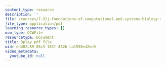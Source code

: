 ```yaml
---
content_type: resource
description: ''
file: /courses/7-91j-foundations-of-computational-and-systems-biology-spring-2014/ed482c8986c5163f482bca1988ed2ee0_uD4-fOWeXAY.pdf
file_type: application/pdf
learning_resource_types: []
ocw_type: OCWFile
resourcetype: Document
title: 3play pdf file
uid: ed482c89-86c5-163f-482b-ca1988ed2ee0
video_metadata:
  youtube_id: null
---
```

